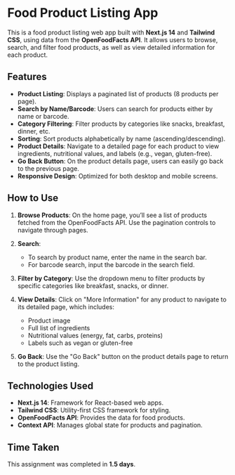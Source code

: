 # Food Product Listing App

This is a food product listing web app built with **Next.js 14** and **Tailwind CSS**, using data from the **OpenFoodFacts API**. It allows users to browse, search, and filter food products, as well as view detailed information for each product.

## Features

- **Product Listing**: Displays a paginated list of products (8 products per page).
- **Search by Name/Barcode**: Users can search for products either by name or barcode.
- **Category Filtering**: Filter products by categories like snacks, breakfast, dinner, etc.
- **Sorting**: Sort products alphabetically by name (ascending/descending).
- **Product Details**: Navigate to a detailed page for each product to view ingredients, nutritional values, and labels (e.g., vegan, gluten-free).
- **Go Back Button**: On the product details page, users can easily go back to the previous page.
- **Responsive Design**: Optimized for both desktop and mobile screens.

## How to Use

1. **Browse Products**: On the home page, you’ll see a list of products fetched from the OpenFoodFacts API. Use the pagination controls to navigate through pages.
   
2. **Search**: 
   - To search by product name, enter the name in the search bar.
   - For barcode search, input the barcode in the search field.

3. **Filter by Category**: Use the dropdown menu to filter products by specific categories like breakfast, snacks, or dinner.

4. **View Details**: Click on "More Information" for any product to navigate to its detailed page, which includes:
   - Product image
   - Full list of ingredients
   - Nutritional values (energy, fat, carbs, proteins)
   - Labels such as vegan or gluten-free

5. **Go Back**: Use the "Go Back" button on the product details page to return to the product listing.

## Technologies Used

- **Next.js 14**: Framework for React-based web apps.
- **Tailwind CSS**: Utility-first CSS framework for styling.
- **OpenFoodFacts API**: Provides the data for food products.
- **Context API**: Manages global state for products and pagination.

## Time Taken
This assignment was completed in **1.5 days**.
